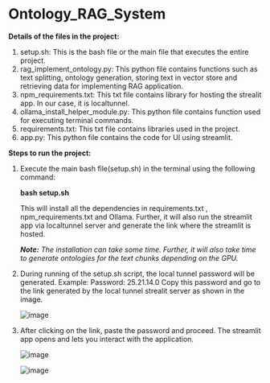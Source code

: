 # Ontology_RAG_System

**Details of the files in the project:**

1. setup.sh: This is the bash file or the main file that executes the entire project.
2. rag_implement_ontology.py: This python file contains functions such as text splitting, ontology generation, storing text in vector store and retrieving data for 
   implementing RAG application.
3. npm_requirements.txt: This txt file contains library for hosting the strealit app. In our case, it is localtunnel.
4. ollama_install_helper_module.py: This python file contains function used for executing terminal commands.
5. requirements.txt: This txt file contains libraries used in the project.
6. app.py: This python file contains the code for UI using streamlit.

**Steps to run the project:**

1. Execute the main bash file(setup.sh) in the terminal using the following command:
   
     **bash setup.sh**
   
   This will install all the dependencies in requirements.txt , npm_requirements.txt and Ollama. Further, it will also run the streamlit app via localtunnel server     and generate the link where the streamlit is 
   hosted.
   
   _**Note:** The installation can take some time. Further, it will also take time to generate ontologies for the text chunks depending on the GPU._
   
2. During running of the setup.sh script, the local tunnel password will be generated.
     Example: Password: 25.21.14.0
     Copy this password and go to the link generated by the local tunnel strealit server as shown in the image.
   
     ![image](https://github.com/user-attachments/assets/cde3e3e6-e00d-4d82-89bc-20f101b9ad80)

   
3. After clicking on the link, paste the password and proceed. The streamlit app opens and lets you interact with the application.

   ![image](https://github.com/user-attachments/assets/89574ef9-d1ca-4367-8312-345e66d329ee)

   ![image](https://github.com/user-attachments/assets/56b618b1-90c9-4bc2-a5a7-8911c7003f3b)


   
